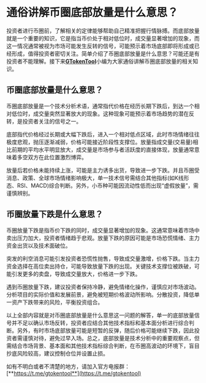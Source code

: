 # 通俗讲解币圈底部放量是什么意思？

投资者进行币圈前，了解相关的定律能够帮助自己精准把握行情脉搏。而底部放量就是一个重要的知识，它是指当币价处于相对低位时，成交量显著增加的现象，而这一情况通常被视为市场可能发生反转的信号，可能预示着市场底部即将形成或已经形成，值得投资者密切关注。简单介绍了币圈底部放量是什么意思？可能还是有投资者不能理解。接下来[**GTokenTool**](https://docs.gtokentool.com)小编为大家通俗讲解币圈底部放量的相关知识。

## 币圈底部放量是什么意思？

币圈底部放量是一个技术分析术语，通常指代价格在经历长期下跌后，到达一个相对低位时，成交量突然显著放大的现象。这种现象可能预示着市场趋势的潜在反转，是投资者关注的信号之一。

底部指代价格经过长期或大幅下跌后，进入一个相对低点区域，此时市场情绪往往极度悲观，抛压逐渐减弱，价格可能接近阶段性支撑位。放量指成交量(交易量)相比前期的平均水平明显放大，成交量是市场参与者活跃度的直接体现，放量通常意味着多空双方在此位置激烈博弈。

放量后若价格未能持续上涨，可能是主力诱多出货，导致进一步下跌。并且币圈受消息、政策、全球市场情绪影响极大，单一技术信号需结合其他指标(如K线形态、RSI、MACD)综合判断。另外，小币种可能因流动性低而出现“虚假放量”，需谨慎辨别。

## 币圈放量下跌是什么意思？

币圈放量下跌是指币价下跌的同时，成交量显著增加的现象。这通常意味着市场中卖出压力加大，投资者情绪趋于悲观。放量下跌的原因可能是市场恐慌情绪、主力资金出货以及技术面破位。

突发的利空消息可能引发投资者恐慌性抛售，导致成交量激增，价格下跌。当主力资金选择在高位卖出持仓，可能导致放量下跌的出现。关键技术支撑位被跌破，可能引发更多的卖盘，导致成交量放大，价格进一步下跌。

遇到币圈放量下跌，建议投资者保持冷静，避免情绪化操作，谨慎应对市场波动。分析项目的实际价值和发展前景，避免被短期价格波动所影响。分散投资，降低单一资产下跌带来的风险，平衡投资组合。

以上全部内容就是对币圈底部放量是什么意思这一问题的解答，单一的底部放量信号并不足以确认市场反转，投资者应结合其他技术指标和基本面分析进行综合判断。另外，有时市场底部放量可能是短暂的反弹，随后价格可能继续下跌，因此投资者需谨慎对待，避免过早入场。总之，底部放量是技术分析中的重要观察点，但需结合市场背景、基本面和其他技术指标综合判断，在币圈高波动的环境下，盲目抄底风险较高，建议控制仓位并设置止损。

如有不明白或者不清楚的地方，请加入官方电报群：[**https://t.me/gtokentool**](https://t.me/gtokentool)
